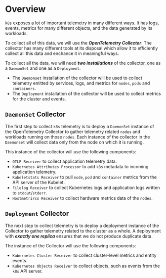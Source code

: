 # Overview

`k8s` exposes a lot of important telemetry in many different ways. It has logs,
events, metrics for many different objects, and the data generated by its
workloads.

To collect all of this data, we will use the ***OpenTelemetry Collector***. The
collector has many different tools at its disposal which allow it to efficiently
collect all this data and enchance it in meaningful ways.

To collect all the data, we will need ***two installations*** of the collector,
one as a `DaemonSet` and one as a `Deployment`.
- The `Daemonset` installation of the collector will be used to collect
  telemetry emitted by services, logs, and metrics for `nodes`, `pods` and
  `containers`.
- The `Deployment` installation of the collector will be used to collect metrics
  for the cluster and events.

## `DaemonSet` Collector

The first step to collect `k8s` telemetry is to deploy a `DaemonSet` instance of
the OpenTelemetry Collector to gather telemetry related `nodes` and workloads
running on those `nodes`. Each instance of the collector in the `DaemonSet` will
collect data only from the node on which it is running.

This instance of the collector will use the following components:
- `OTLP Receiver` to collect application telemetry data.
- `Kubernetes Attributes Processor` to add `k8s` metadata to incoming
  application telemetry.
- `Kubeletstats Receiver` to pull `node`, `pod` and `container` metrics from the
  API server of the Kubelet.
- `Filelog Receiver` to collect Kubernetes logs and application logs written to
  `stdout`/`stderr`.
- `Hostmetrircs Receiver` to collect hardware metrics data of the `nodes`.

## `Deployment` Collector

The next step to collect telemetry is to deploy a deployment instance of the
Collector to gather telemetry related to the cluster as a whole. A deployment
with ***exactly one replica*** ensures that we do not produce duplicate data.

The instance of the Collector will use the following components:
- `Kubernetes Cluster Receiver` to collect cluster-level metrics and entity
  events.
- `Kubernetes Objects Receiver` to collect objects, such as events from the 
  `k8s` API server.
